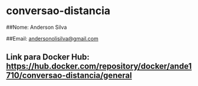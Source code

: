 # conversao-distancia

##Nome: Anderson Silva

##Email: andersonolisilva@gmail.com

## Link para Docker Hub: https://hub.docker.com/repository/docker/ande1710/conversao-distancia/general
